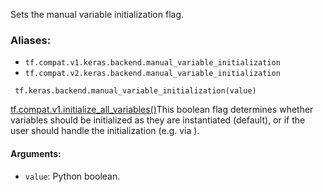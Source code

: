 
Sets the manual variable initialization flag.
### Aliases:
- `tf.compat.v1.keras.backend.manual_variable_initialization`
- `tf.compat.v2.keras.backend.manual_variable_initialization`

```
 tf.keras.backend.manual_variable_initialization(value)
```
[tf.compat.v1.initialize_all_variables()](https://www.tensorflow.org/api_docs/python/tf/compat/v1/initialize_all_variables)This boolean flag determines whether variables should be initialized as they are instantiated (default), or if the user should handle the initialization (e.g. via ).

#### Arguments:
- `value`: Python boolean.
